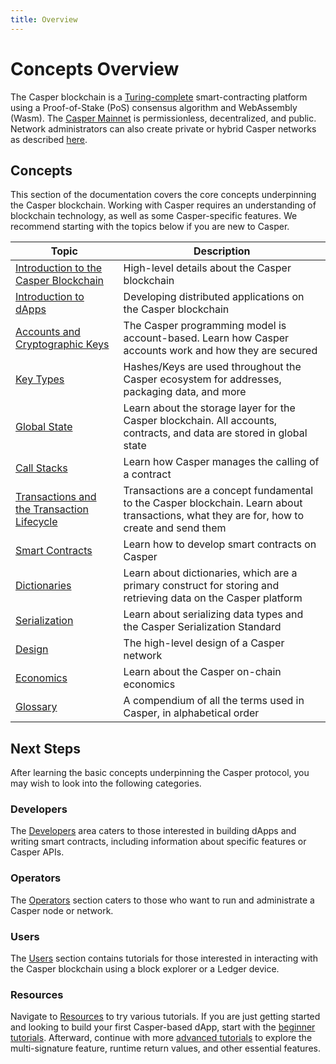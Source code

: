 ```yaml
---
title: Overview
---
```


# Concepts Overview

The Casper blockchain is a [Turing-complete](./glossary/T.md#turing-complete-blockchain) smart-contracting platform using a Proof-of-Stake (PoS) consensus algorithm and WebAssembly (Wasm). The [Casper Mainnet](https://cspr.live/) is permissionless, decentralized, and public. Network administrators can also create private or hybrid Casper networks as described [here](../operators/setup-network/index.md).

## Concepts

This section of the documentation covers the core concepts underpinning the Casper blockchain. Working with Casper requires an understanding of blockchain technology, as well as some Casper-specific features. We recommend starting with the topics below if you are new to Casper.

| Topic                                                       | Description                                                                                    |
| ----------------------------------------------------------- | ---------------------------------------------------------------------------------------------- |
| [Introduction to the Casper Blockchain](./about.md) | High-level details about the Casper blockchain |
| [Introduction to dApps](./intro-to-dapps.md) | Developing distributed applications on the Casper blockchain |
| [Accounts and Cryptographic Keys](./accounts-and-keys.md) | The Casper programming model is account-based. Learn how Casper accounts work and how they are secured | 
| [Key Types](./key-types.md) | Hashes/Keys are used throughout the Casper ecosystem for addresses, packaging data, and more | 
| [Global State](./global-state.md) | Learn about the storage layer for the Casper blockchain. All accounts, contracts, and data are stored in global state | 
| [Call Stacks](./callstack.md) | Learn how Casper manages the calling of a contract | 
| [Transactions and the Transaction Lifecycle](./transactions-and-transaction-lifecycle.md) | Transactions are a concept fundamental to the Casper blockchain. Learn about transactions, what they are for, how to create and send them | 
| [Smart Contracts](./smart-contracts.md) | Learn how to develop smart contracts on Casper | 
| [Dictionaries](./dictionaries.md) | Learn about dictionaries, which are a primary construct for storing and retrieving data on the Casper platform | 
| [Serialization](./serialization/index.md) | Learn about serializing data types and the Casper Serialization Standard | 
| [Design](./design/index.md) | The high-level design of a Casper network | 
| [Economics](./economics/index.md) | Learn about the Casper on-chain economics | 
| [Glossary](./glossary/index.md) | A compendium of all the terms used in Casper, in alphabetical order |

## Next Steps

After learning the basic concepts underpinning the Casper protocol, you may wish to look into the following categories.

### Developers

The [Developers](../developers/index.md) area caters to those interested in building dApps and writing smart contracts, including information about specific features or Casper APIs.

### Operators

The [Operators](../operators/index.md) section caters to those who want to run and administrate a Casper node or network.

### Users

The [Users](../users/index.md) section contains tutorials for those interested in interacting with the Casper blockchain using a block explorer or a Ledger device.

### Resources

Navigate to [Resources](../resources/index.md) to try various tutorials. If you are just getting started and looking to build your first Casper-based dApp, start with the [beginner tutorials](../resources/beginner/index.md). Afterward, continue with more [advanced tutorials](../resources/advanced/index.md) to explore the multi-signature feature, runtime return values, and other essential features.
